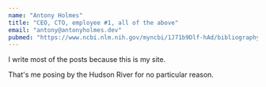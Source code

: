 ```yaml
---
name: "Antony Holmes"
title: "CEO, CTO, employee #1, all of the above"
email: "antony@antonyholmes.dev"
pubmed: "https://www.ncbi.nlm.nih.gov/myncbi/1J71b9Dlf-hAd/bibliography/public/"
---
```


I write most of the posts because this is my site.

That's me posing by the Hudson River for no particular reason.
